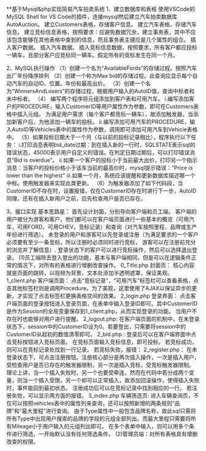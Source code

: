 **基于Mysql&php实现简易汽车拍卖系统
1、建立数据库和表格
使用VSCode的MySQL Shell for VS Code的插件，连接mysql然后建立汽车拍卖数据库AutoAuction。
建立Customers表格，存储客户信息。
建立汽车表格，存储汽车信息。
建立竞标信息表格，按照要求：应避免数据冗余，建立事务表，其中不应该包含能够在其他表格中查到的信息，而且事务表主键应是几个属性的组合。
插入客户数据。
插入汽车数据。
插入竞标信息数据，按照要求，所有客户都应投标一辆车，且部分客户应竞标同一辆车。假定所有的竞标发生在同一个月。

2、MySQL执行操作
（1）创建一个名为“AvailableFords”的存储过程。按照汽车出厂年份降序排列
（2）创建一个称为Max bid的存储过程。此查询应显示每个自动汽车的自动ID、位置、年份和最高出价。
（3）创建一个名为“WinnersAndLosers”的存储过程，根据用户输入的AutoID值，查询中标者和未中标者。
（4） 编写两个程序将元组添加到客户表和可用汽车。
  i.编写添加客户的PROCEDURE，输入CustomerID等用户属性作为参数，即可在Customers表格中插入元组。
	  为满足用户需求（每个客户都竞标一辆车），故添加触发器，当添加新客户后，为他添加一辆车的投标。
  ii.编写添加可用汽车的PROCEDURE，输入AutoID等Vehicles表中的属性作为参数，调用即可添加可用汽车到Vehicle表格中。
（5）如果投标日期大于一个月（与以前的投标记录相比），程序执行以下任务：
	i.打印消息表明bid_date过期：到在插入新的一行时，SQLSTATE表示sql的错误状态，45000表示用户自定义的错误。在判定日期过期后，可以打印错误消息“Bid is overdue”。
  ii.如果一个客户的投标小于当前最大出价，打印另一个指示消息：当客户的投标价格小于该车当前的最高价时，mysql提示错误：“Price is lower than the highest”
  iii.如果一个月，系统应该提醒和更新数据库描述哪一个中标。使用触发器来实现此类更新。
（6）为触发器添加了如下代码段，当CustomerID不存在时，设置报错，仅在CustomerID存在时进行下一步。AutoID同理。还有在插入新用户之前，应先检查用户是否已存在。

3、接口实现
基本思路是：
首先设计封面，分别导向客户端和员工端。
客户端的用户被分为游客和客户，他们都可以在客户端页面进行一些基本的概览（可用汽车，可用FORD，可用CHEV，竞标记录）和查询（对汽车按照里程，品牌或生产年份进行筛选）。
未登录的用户和游客可以先登录或注册（为满足要求的一个客户必须要有至少一条竞标，所以注册时必须同时进行竞标， 游客可以在注册前充分的浏览并了解信息）.
登录状态下的客户可以进行竞标操作，然后可以选择退出登录。
(1)员工端除去登入登出的功能，基本与客户端相同，但是可以在逻辑条件正常的情况下，对所有的表格进行增删改查操作。
  0_Title.php 封面页：
  	核心内容就是页面的跳转，以视频为背景，文本处添加半透明遮罩，保证美观。
  1_client.php 客户端页面：
    点击“竞标记录”，“可用汽车”标签栏可以查看表格，点击其他标签栏则是调用Procedure。为了美观，这里使用了AJAX以保证异步的更新，才实现了点击标签栏更换表格空间的效果。
  2_login.php 登录界面：
    点击客户端页面的登录按钮进入登录页面，在表单中输入登录ID即可。其中CustomerID是作为Session的全局变量保存到1_client.php，从而实现登录的功能。
    当用户不存在时也能够对用户进行提醒。
  2_logout.php:
    在客户端页面的机制中，在未登录状态下，session中的CustomerID设为0。若要登出，只需要将session中的CustomerID从起初的数值清零即可。
  2_bid.php :
    登录后可以在客户端界面中点击竞标按钮进入竞标页面。
    在竞标页面输入竞标信息，即可投标。
    若竞标成功，则可以在竞标记录处找到一行记录。
    若竞标失败，报错：
   2_register.php：
    在未登录状态下，可点击注册按钮。注册核心部分是两次插入操作，一次是插入用户，受检查用户是否已存在的触发器限制，另一次是插入竞标，受竞标触发器限制。
    理论上讲，当一个插入失败时，另一个也要受牵连，然而在代码中若分成两个变量，则当一个插入受限，另一个却可以正常插入，故添加回滚操作，使得插入失败时，事件能回到最初状态。
    注册成功后可以在竞标记录中找到相应的一行。
    若注册失败，可以显示两方面的报错。
  3_index.php 车辆筛选页:
    进入车辆查询页，不仅可以按照vehicles表中的属性列来查询，还可以按照新增的两条规则“品牌”和“最大里程”进行查询。
    由于Type属性中一般包含品牌名称，故此sql只需将所有Type中出现用户搜索的品牌的字段的元组全部列出。而最大里程只需要将所有Mileage小于用户输入的元组列出即可。
    在多个表单中输入，则可以用多个条件进行筛选，一开始默认没有任何筛选条件。
(2)管理员端：对所有表格具有增删改查的权限。
